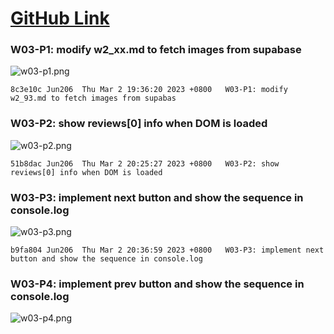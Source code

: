 # [GitHub Link](https://github.com/Jun206/1112-1N-js-209410793)

### W03-P1: modify w2_xx.md to fetch images from supabase

![w03-p1.png](https://obsbeppzfkkzhooliozs.supabase.co/storage/v1/object/public/demo-93/md_img/w03/p1.png?t=2023-03-02T11%3A32%3A32.520Z)

```
8c3e10c Jun206  Thu Mar 2 19:36:20 2023 +0800   W03-P1: modify w2_93.md to fetch images from supabas
```

### W03-P2: show reviews[0] info when DOM is loaded

![w03-p2.png](https://obsbeppzfkkzhooliozs.supabase.co/storage/v1/object/public/demo-93/md_img/w03/p2.png?t=2023-03-02T12%3A23%3A39.138Z)

```
51b8dac Jun206  Thu Mar 2 20:25:27 2023 +0800   W03-P2: show reviews[0] info when DOM is loaded
```

### W03-P3: implement next button and show the sequence in console.log

![w03-p3.png](https://obsbeppzfkkzhooliozs.supabase.co/storage/v1/object/public/demo-93/md_img/w03/p3.png?t=2023-03-02T12%3A36%3A00.170Z)

```
b9fa804 Jun206  Thu Mar 2 20:36:59 2023 +0800   W03-P3: implement next button and show the sequence in console.log
```

### W03-P4: implement prev button and show the sequence in console.log 

![w03-p4.png](https://obsbeppzfkkzhooliozs.supabase.co/storage/v1/object/public/demo-93/md_img/w03/p4.png?t=2023-03-02T12%3A41%3A43.415Z)

```

```
